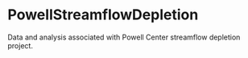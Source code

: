 # PowellStreamflowDepletion
Data and analysis associated with Powell Center streamflow depletion project.
